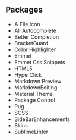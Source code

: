 ## Packages
* A File Icon
* All Autocomplete
* Better Completion
* BracketGuard
* Color Highlighter
* Emmet
* Emmet Css Snippets
* HTML5
* HyperClick
* Markdown Preview
* MarkdownEditing
* Material Theme
* Package Control
* Pug
* SCSS
* SideBarEnhancements
* Skins
* SublimeLinter